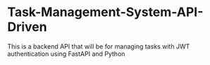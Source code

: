 # Task-Management-System-API-Driven
This is a backend API that will be for managing tasks with JWT authentication using FastAPI and Python
